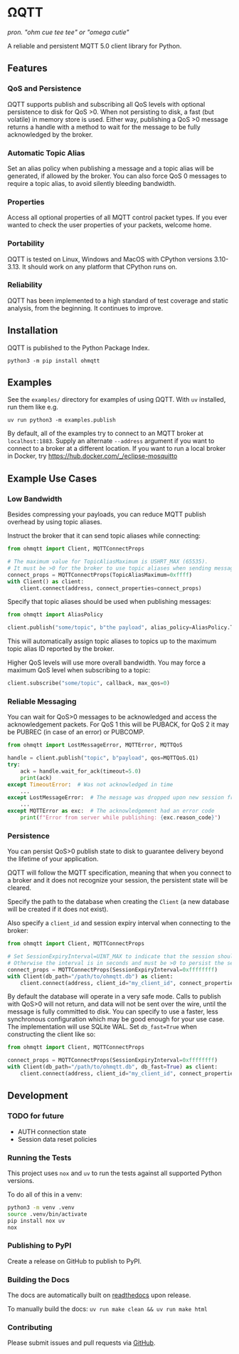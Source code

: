 # ΩQTT

*pron. "ohm cue tee tee" or "omega cutie"*

A reliable and persistent MQTT 5.0 client library for Python.

## Features

### QoS and Persistence

ΩQTT supports publish and subscribing all QoS levels with optional persistence to disk for QoS >0.
When not persisting to disk, a fast (but volatile) in memory store is used.
Either way, publishing a QoS >0 message returns a handle with a method to wait for the message to be fully acknowledged by the broker.

### Automatic Topic Alias

Set an alias policy when publishing a message and a topic alias will be generated, if allowed by the broker.
You can also force QoS 0 messages to require a topic alias, to avoid silently bleeding bandwidth.

### Properties

Access all optional properties of all MQTT control packet types.
If you ever wanted to check the user properties of your packets, welcome home.

### Portability

ΩQTT is tested on Linux, Windows and MacOS with CPython versions 3.10-3.13.
It should work on any platform that CPython runs on.

### Reliability

ΩQTT has been implemented to a high standard of test coverage and static analysis, from the beginning.
It continues to improve.

## Installation

ΩQTT is published to the Python Package Index.

`python3 -m pip install ohmqtt`

## Examples

See the `examples/` directory for examples of using ΩQTT.
With `uv` installed, run them like e.g.

`uv run python3 -m examples.publish`

By default, all of the examples try to connect to an MQTT broker at `localhost:1883`.
Supply an alternate `--address` argument if you want to connect to a broker at a different location.
If you want to run a local broker in Docker, try <https://hub.docker.com/_/eclipse-mosquitto>

## Example Use Cases

### Low Bandwidth

Besides compressing your payloads, you can reduce MQTT publish overhead by using topic aliases.

Instruct the broker that it can send topic aliases while connecting:

```python
from ohmqtt import Client, MQTTConnectProps

# The maximum value for TopicAliasMaximum is USHRT_MAX (65535).
# It must be >0 for the broker to use topic aliases when sending messages to the client.
connect_props = MQTTConnectProps(TopicAliasMaximum=0xffff)
with Client() as client:
    client.connect(address, connect_properties=connect_props)
```

Specify that topic aliases should be used when publishing messages:

```python
from ohmqtt import AliasPolicy

client.publish("some/topic", b"the payload", alias_policy=AliasPolicy.TRY)
```

This will automatically assign topic aliases to topics up to the maximum topic alias ID reported by the broker.

Higher QoS levels will use more overall bandwidth.
You may force a maximum QoS level when subscribing to a topic:

```python
client.subscribe("some/topic", callback, max_qos=0)
```

### Reliable Messaging

You can wait for QoS>0 messages to be acknowledged and access the acknowledgement packets.
For QoS 1 this will be PUBACK, for QoS 2 it may be PUBREC (in case of an error) or PUBCOMP.

```python
from ohmqtt import LostMessageError, MQTTError, MQTTQoS

handle = client.publish("topic", b"payload", qos=MQTTQoS.Q1)
try:
    ack = handle.wait_for_ack(timeout=5.0)
    print(ack)
except TimeoutError:  # Was not acknowledged in time
    ...
except LostMessageError:  # The message was dropped upon new session from the broker
    ...
except MQTTError as exc:  # The acknowledgement had an error code
    print(f"Error from server while publishing: {exc.reason_code}")
```

### Persistence

You can persist QoS>0 publish state to disk to guarantee delivery beyond the lifetime of your application.

ΩQTT will follow the MQTT specification, meaning that when you connect to a broker and it does not recognize your session,
the persistent state will be cleared.

Specify the path to the database when creating the `Client` (a new database will be created if it does not exist).

Also specify a `client_id` and session expiry interval when connecting to the broker:

```python
from ohmqtt import Client, MQTTConnectProps

# Set SessionExpiryInterval=UINT_MAX to indicate that the session should never expire.
# Otherwise the interval is in seconds and must be >0 to persist the session.
connect_props = MQTTConnectProps(SessionExpiryInterval=0xffffffff)
with Client(db_path="/path/to/ohmqtt.db") as client:
    client.connect(address, client_id="my_client_id", connect_properties=connect_props)
```

By default the database will operate in a very safe mode.
Calls to publish with QoS>0 will not return, and data will not be sent over the wire, until the message is fully committed to disk.
You can specify to use a faster, less synchronous configuration which may be good enough for your use case.
The implementation will use SQLite WAL. Set `db_fast=True` when constructing the client like so:

```python
from ohmqtt import Client, MQTTConnectProps

connect_props = MQTTConnectProps(SessionExpiryInterval=0xffffffff)
with Client(db_path="/path/to/ohmqtt.db", db_fast=True) as client:
    client.connect(address, client_id="my_client_id", connect_properties=connect_props)
```

## Development

### TODO for future

* AUTH connection state
* Session data reset policies

### Running the Tests

This project uses `nox` and `uv` to run the tests against all supported Python versions.

To do all of this in a venv:

```bash
python3 -m venv .venv
source .venv/bin/activate
pip install nox uv
nox
```

### Publishing to PyPI

Create a release on GitHub to publish to PyPI.

### Building the Docs

The docs are automatically built on [readthedocs](https://ohmqtt-python.readthedocs.io/en/latest/) upon release.

To manually build the docs: `uv run make clean && uv run make html`

### Contributing

Please submit issues and pull requests via [GitHub](https://github.com/ohmqtt/ohmqtt_python).

